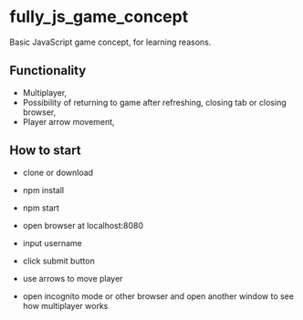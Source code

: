 # fully_js_game_concept
Basic JavaScript game concept, for learning reasons.


Functionality
-------------

* Multiplayer,
* Possibility of returning to game after refreshing, closing tab or closing browser,
* Player arrow movement,

How to start
------------

* clone or download
* npm install
* npm start

* open browser at localhost:8080
* input username
* click submit button

* use arrows to move player
* open incognito mode or other browser and open another window to see how multiplayer works
